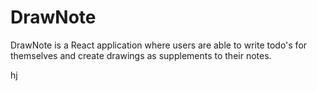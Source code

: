 # DrawNote

 DrawNote is a React application where users are able to write todo's for themselves and create drawings as supplements to their notes.



hj
